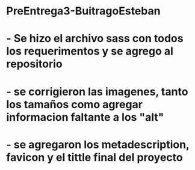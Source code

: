 # PreEntrega3-BuitragoEsteban
# - Se hizo el archivo sass con todos los requerimentos y se agrego al repositorio
# - se corrigieron las imagenes, tanto los tamaños como agregar informacion faltante a los "alt"
# - se agregaron los metadescription, favicon y el tittle final del proyecto
